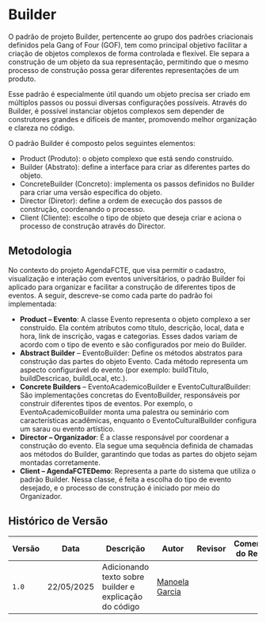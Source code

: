﻿# Builder
O padrão de projeto Builder, pertencente ao grupo dos padrões criacionais definidos pela Gang of Four (GOF), tem como principal objetivo facilitar a criação de objetos complexos de forma controlada e flexível. Ele separa a construção de um objeto da sua representação, permitindo que o mesmo processo de construção possa gerar diferentes representações de um produto.

Esse padrão é especialmente útil quando um objeto precisa ser criado em múltiplos passos ou possui diversas configurações possíveis. Através do Builder, é possível instanciar objetos complexos sem depender de construtores grandes e difíceis de manter, promovendo melhor organização e clareza no código.

O padrão Builder é composto pelos seguintes elementos:

- Product (Produto): o objeto complexo que está sendo construído.
- Builder (Abstrato): define a interface para criar as diferentes partes do objeto.
- ConcreteBuilder (Concreto): implementa os passos definidos no Builder para criar uma versão específica do objeto.
- Director (Diretor): define a ordem de execução dos passos de construção, coordenando o processo.
- Client (Cliente): escolhe o tipo de objeto que deseja criar e aciona o processo de construção através do Director.

## Metodologia
No contexto do projeto AgendaFCTE, que visa permitir o cadastro, visualização e interação com eventos universitários, o padrão Builder foi aplicado para organizar e facilitar a construção de diferentes tipos de eventos. A seguir, descreve-se como cada parte do padrão foi implementada:

- **Product – Evento**: A classe Evento representa o objeto complexo a ser construído. Ela contém atributos como título, descrição, local, data e hora, link de inscrição, vagas e categorias. Esses dados variam de acordo com o tipo de evento e são configurados por meio do Builder.
- **Abstract Builder** – EventoBuilder: Define os métodos abstratos para construção das partes do objeto Evento. Cada método representa um aspecto configurável do evento (por exemplo: buildTitulo, buildDescricao, buildLocal, etc.).
- **Concrete Builders** – EventoAcademicoBuilder e EventoCulturalBuilder: São implementações concretas do EventoBuilder, responsáveis por construir diferentes tipos de eventos. Por exemplo, o EventoAcademicoBuilder monta uma palestra ou seminário com características acadêmicas, enquanto o EventoCulturalBuilder configura um sarau ou evento artístico.
- **Director – Organizador**: É a classe responsável por coordenar a construção do evento. Ela segue uma sequência definida de chamadas aos métodos do Builder, garantindo que todas as partes do objeto sejam montadas corretamente.
- **Client – AgendaFCTEDemo**: Representa a parte do sistema que utiliza o padrão Builder. Nessa classe, é feita a escolha do tipo de evento desejado, e o processo de construção é iniciado por meio do Organizador.

## Histórico de Versão

| Versão | Data | Descrição | Autor | Revisor | Comentário do Revisor |
| -- | -- | -- | -- | -- | -- |
| `1.0`  | 22/05/2025 | Adicionando texto sobre builder e explicação do código | [Manoela Garcia](https://github.com/manu-sgc) | | |
